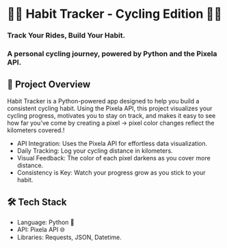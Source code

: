 # 🚴‍♀️ Habit Tracker - Cycling Edition 🚴‍♂️
### Track Your Rides, Build Your Habit.
### A personal cycling journey, powered by Python and the Pixela API.

## 🌟 Project Overview
Habit Tracker is a Python-powered app designed to help you build a consistent cycling habit. Using the Pixela API, this project visualizes your cycling progress, motivates you to stay on track, and makes it easy to see how far you’ve come by creating a pixel -> pixel color changes reflect the kilometers covered.!
<br>
* API Integration: Uses the Pixela API for effortless data visualization.<br>
* Daily Tracking: Log your cycling distance in kilometers.<br>
* Visual Feedback: The color of each pixel darkens as you cover more distance.<br>
* Consistency is Key: Watch your progress grow as you stick to your habit.<br>

## 🛠️ Tech Stack
* Language: Python 🐍<br>
* API: Pixela API 🌐<br>
* Libraries: Requests, JSON, Datetime.<br>
